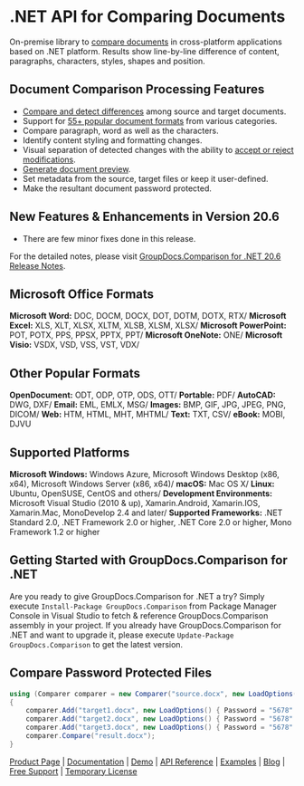 # .NET API for Comparing Documents

On-premise library to [compare documents](https://products.groupdocs.com/comparison/net) in cross-platform applications based on .NET platform. Results show line-by-line difference of content, paragraphs, characters, styles, shapes and position.

## Document Comparison Processing Features

- [Compare and detect differences](https://docs.groupdocs.com/comparison/net/compare-documents/) among source and target documents.
- Support for [55+ popular document formats](https://docs.groupdocs.com/comparison/net/supported-document-formats/) from various categories.
- Compare paragraph, word as well as the characters.
- Identify content styling and formatting changes.
- Visual separation of detected changes with the ability to [accept or reject modifications](https://docs.groupdocs.com/comparison/net/accept-or-reject-detected-changes/).
- [Generate document preview](https://docs.groupdocs.com/comparison/net/generate-document-pages-preview/).
- Set metadata from the source, target files or keep it user-defined.
- Make the resultant document password protected.

## New Features & Enhancements in Version 20.6

- There are few minor fixes done in this release.

For the detailed notes, please visit [GroupDocs.Comparison for .NET 20.6 Release Notes](https://docs.groupdocs.com/display/comparisonnet/GroupDocs.Comparison+for+.NET+20.6+Release+Notes).

## Microsoft Office Formats

**Microsoft Word:** DOC, DOCM, DOCX, DOT, DOTM, DOTX, RTX/
**Microsoft Excel:** XLS, XLT, XLSX, XLTM, XLSB, XLSM, XLSX/
**Microsoft PowerPoint:** POT, POTX, PPS, PPSX, PPTX, PPT/
**Microsoft OneNote:** ONE/
**Microsoft Visio:** VSDX, VSD, VSS, VST, VDX/

## Other Popular Formats

**OpenDocument:** ODT, ODP, OTP, ODS, OTT/
**Portable:** PDF/
**AutoCAD:** DWG, DXF/
**Email:** EML, EMLX, MSG/
**Images:** BMP, GIF, JPG, JPEG, PNG, DICOM/
**Web:** HTM, HTML, MHT, MHTML/
**Text:** TXT, CSV/
**eBook:** MOBI, DJVU

## Supported Platforms

**Microsoft Windows:** Windows Azure, Microsoft Windows Desktop (x86, x64), Microsoft Windows Server (x86, x64)/
**macOS:** Mac OS X/
**Linux:** Ubuntu, OpenSUSE, CentOS and others/
**Development Environments:** Microsoft Visual Studio (2010 & up), Xamarin.Android, Xamarin.IOS, Xamarin.Mac, MonoDevelop 2.4 and later/
**Supported Frameworks:** .NET Standard 2.0, .NET Framework 2.0 or higher, .NET Core 2.0 or higher, Mono Framework 1.2 or higher

## Getting Started with GroupDocs.Comparison for .NET

Are you ready to give GroupDocs.Comparison for .NET a try? Simply execute `Install-Package GroupDocs.Comparison` from Package Manager Console in Visual Studio to fetch & reference GroupDocs.Comparison assembly in your project. If you already have GroupDocs.Comparison for .NET and want to upgrade it, please execute `Update-Package GroupDocs.Comparison` to get the latest version.

## Compare Password Protected Files

```csharp
using (Comparer comparer = new Comparer("source.docx", new LoadOptions() { Password = "1234" }))
{
	comparer.Add("target1.docx", new LoadOptions() { Password = "5678" });
    comparer.Add("target2.docx", new LoadOptions() { Password = "5678" });
    comparer.Add("target3.docx", new LoadOptions() { Password = "5678" });
    comparer.Compare("result.docx");
}
```

[Product Page](https://products.groupdocs.com/comparison/net) | [Documentation](https://docs.groupdocs.com/display/comparisonnet/home) | [Demo](https://products.groupdocs.app/comparison/family) | [API Reference](https://docs.groupdocs.com/display/comparisonnet/home) | [Examples](https://docs.groupdocs.com/comparison/net) | [Blog](https://blog.groupdocs.com/category/comparison/) | [Free Support](https://blog.groupdocs.com/category/comparison/) | [Temporary License](https://purchase.groupdocs.com/temporary-license)
